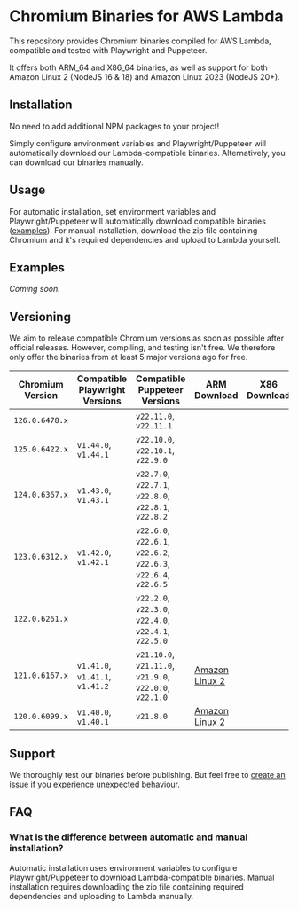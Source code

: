 # Chromium Binaries for AWS Lambda

This repository provides Chromium binaries compiled for AWS Lambda, compatible and tested with Playwright and Puppeteer. 

It offers both ARM_64 and X86_64 binaries, as well as support for both Amazon Linux 2 (NodeJS 16 & 18) and Amazon Linux 2023 (NodeJS 20+).

## Installation

No need to add additional NPM packages to your project! 

Simply configure environment variables and Playwright/Puppeteer will automatically download our Lambda-compatible binaries. Alternatively, you can download our binaries manually.

## Usage

For automatic installation, set environment variables and Playwright/Puppeteer will automatically download compatible binaries ([examples](#examples)). For manual installation, download the zip file containing Chromium and it's required dependencies and upload to Lambda yourself.

## Examples

_Coming soon._

## Versioning

We aim to release compatible Chromium versions as soon as possible after official releases. However, compiling, and testing isn't free. We therefore only offer the binaries from at least 5 major versions ago for free.

| Chromium Version | Compatible Playwright Versions | Compatible Puppeteer Versions | ARM Download | X86 Download |
| --- | --- | --- | --- | --- |
| `126.0.6478.x` |  | `v22.11.0`, `v22.11.1` |   |   | 
| `125.0.6422.x` | `v1.44.0`, `v1.44.1` | `v22.10.0`, `v22.10.1`, `v22.9.0` |   |   | 
| `124.0.6367.x` | `v1.43.0`, `v1.43.1` | `v22.7.0`, `v22.7.1`, `v22.8.0`, `v22.8.1`, `v22.8.2` |   |   | 
| `123.0.6312.x` | `v1.42.0`, `v1.42.1` | `v22.6.0`, `v22.6.1`, `v22.6.2`, `v22.6.3`, `v22.6.4`, `v22.6.5` |   |   | 
| `122.0.6261.x` |  | `v22.2.0`, `v22.3.0`, `v22.4.0`, `v22.4.1`, `v22.5.0` |   |   | 
| `121.0.6167.x` | `v1.41.0`, `v1.41.1`, `v1.41.2` | `v21.10.0`, `v21.11.0`, `v21.9.0`, `v22.0.0`, `v22.1.0` | [Amazon Linux 2](https://github.com/chromium-for-lambda/binaries/releases/tag/arm64-amazon-linux-2-chromium-121.0.6167)  |   | 
| `120.0.6099.x` | `v1.40.0`, `v1.40.1` | `v21.8.0` | [Amazon Linux 2](https://github.com/chromium-for-lambda/binaries/releases/tag/arm64-amazon-linux-2-chromium-120.0.6099)  |   | 

## Support

We thoroughly test our binaries before publishing. But feel free to [create an issue](https://github.com/chromium-for-lambda/binaries/issues) if you experience unexpected behaviour.

## FAQ
### What is the difference between automatic and manual installation?
Automatic installation uses environment variables to configure Playwright/Puppeteer to download Lambda-compatible binaries. Manual installation requires downloading the zip file containing required dependencies and uploading to Lambda manually.
